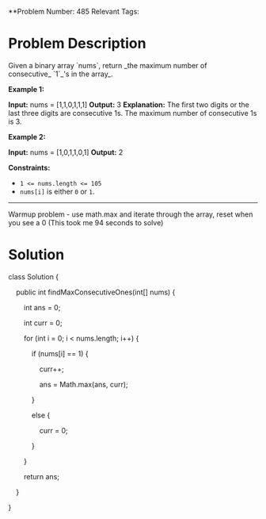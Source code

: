 
**Problem Number: 485
Relevant Tags:
<h1> Problem Description </h1>
Given a binary array `nums`, return _the maximum number of consecutive_ `1`_'s in the array_.

**Example 1:**

**Input:** nums = [1,1,0,1,1,1]
**Output:** 3
**Explanation:** The first two digits or the last three digits are consecutive 1s. The maximum number of consecutive 1s is 3.

**Example 2:**

**Input:** nums = [1,0,1,1,0,1]
**Output:** 2

**Constraints:**

- `1 <= nums.length <= 105`
- `nums[i]` is either `0` or `1`.

-----
Warmup problem - use math.max and iterate through the array, reset when you see a 0
(This took me 94 seconds to solve)
<h1> Solution </h1>
class Solution {

    public int findMaxConsecutiveOnes(int[] nums) {

        int ans = 0;

        int curr = 0;

        for (int i = 0; i < nums.length; i++) {

            if (nums[i] == 1) {

                curr++;

                ans = Math.max(ans, curr);

            }

            else {

                curr = 0;

            }

        }

        return ans;

    }

}